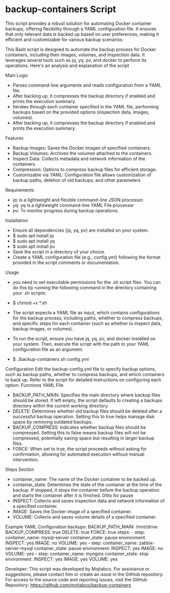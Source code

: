 # backup-containers Script
This script provides a robust solution for automating Docker container backups, offering flexibility through a YAML configuration file. It ensures that only relevant data is backed up based on user preferences, making it efficient and customizable for various backup scenarios

This Bash script is designed to automate the backup process for Docker containers, including their images, volumes, and inspection data. It leverages several tools such as jq, yq, pv, and docker to perform its operations. Here's an analysis and explanation of the script

Main Logic
- Parses command-line arguments and reads configuration from a YAML file.
- After backing up, it compresses the backup directory if enabled and prints the execution summary.
- Iterates through each container specified in the YAML file, performing backups based on the provided options (inspection data, images, volumes).
- After backing up, it compresses the backup directory if enabled and prints the execution summary.

Features
- Backup Images: Saves the Docker images of specified containers.
- Backup Volumes: Archives the volumes attached to the containers.
- Inspect Data: Collects metadata and network information of the containers.
- Compression: Options to compress backup files for efficient storage.
- Customizable via YAML: Configuration file allows customization of backup paths, deletion of old backups, and other parameters

Requirements
- jq: is a lightweight and flexible command-line JSON processor.
- yq: yq is a lightweight command-line YAML File processor
- pv: To monitor progress during backup operations.

Installation
- Ensure all dependencies (jq, yq, pv) are installed on your system.
-   $ sudo apt install jq
-   $ sudo apt install yq
-   $ sudo apt install pv
- Save the script in a directory of your choice.
- Create a YAML configuration file (e.g., config.yml) following the format provided in the script comments or documentation.

Usage
- you need to set executable permissions for the .sh script files. You can do this by running the following command in the directory containing your .sh scripts:
-   $ chmod +x *.sh

- The script expects a YAML file as input, which contains configurations for the backup process, including paths, whether to compress backups, and specific steps for each container (such as whether to inspect data, backup images, or volumes).
- To run the script, ensure you have jq, yq, pv, and docker installed on your system. Then, execute the script with the path to your YAML configuration file as an argument.
-   $ ./backup-containers.sh config.yml

Configuration
Edit the backup-config.yml file to specify backup options, such as backup paths, whether to compress backups, and which containers to back up. Refer to the script for detailed instructions on configuring each option.
Functions YAML File
- BACKUP_PATH_MAIN: Specifies the main directory where backup files should be stored. If left empty, the script defaults to creating a backups directory within the current working directory.
- DELETE: Determines whether old backup files should be deleted after a successful backup operation. Setting this to true helps manage disk space by removing outdated backups.
- BACKUP_COMPRESS: Indicates whether backup files should be compressed. Setting this to false means backup files will not be compressed, potentially saving space but resulting in larger backup files.
- FORCE: When set to true, the script proceeds without asking for confirmation, allowing for automated execution without manual intervention.
  
Steps Section
- container_name: The name of the Docker container to be backed up.
- container_state: Determines the state of the container at the time of the backup. If stopped, it stops the container before the backup operation and starts the container after it is finished. Ditto for pause
-   INSPECT: Collects and saves inspection data and network information of a specified container.
-   IMAGE: Saves the Docker image of a specified container.
-   VOLUME: Collects and saves volume details of a specified container.

Example YAML Configuration
backups:
  BACKUP_PATH_MAIN: /mnt/drive
  BACKUP_COMPRESS: true
  DELETE: true
  FORCE: true
  steps:
    - step:
        container_name: mysql-server
        container_state: pause
        environment:
          INSPECT: yes
          IMAGE: no
          VOLUME: yes
    - step:
        container_name: zabbix-server-mysql
        container_state: pause
        environment:
          INSPECT: yes
          IMAGE: no
          VOLUME: yes
    - step:
        container_name: mynginx
        container_state: stop
        environment:
          INSPECT: yes
          IMAGE: yes
          VOLUME: yes

Developer: This script was developed by Mojtabco. For assistance or suggestions, please contact him or create an issue in the GitHub repository.
For access to the source code and reporting issues, visit the GitHub Repository: https://github.com/mojtabco/backup-containers
